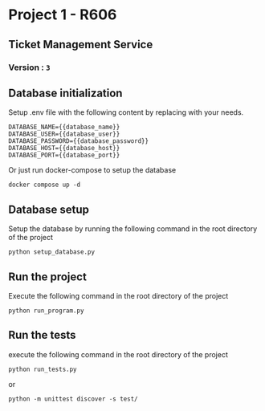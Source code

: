 # Project 1 - R606

## Ticket Management Service

### Version :  ``3``

## Database initialization

Setup .env file with the following content by replacing with your needs.

```
DATABASE_NAME={{database_name}}
DATABASE_USER={{database_user}}
DATABASE_PASSWORD={{database_password}}
DATABASE_HOST={{database_host}}
DATABASE_PORT={{database_port}}
```

Or just run docker-compose to setup the database

```
docker compose up -d
```

## Database setup

Setup the database by running the following command in the root directory of the project

```
python setup_database.py
```

## Run the project

Execute the following command in the root directory of the project

```
python run_program.py
```

## Run the tests

execute the following command in the root directory of the project

```
python run_tests.py
```

or

```
python -m unittest discover -s test/
```

